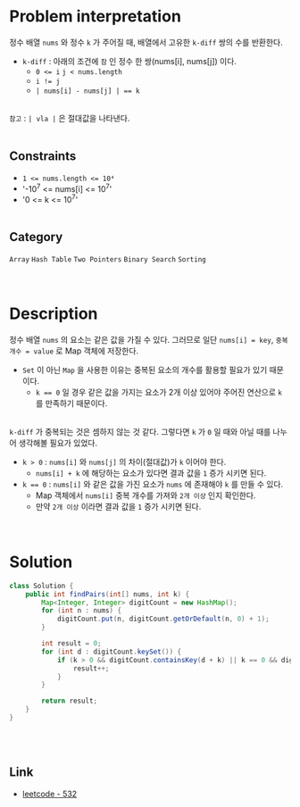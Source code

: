 # Problem interpretation
정수 배열 `nums` 와 정수 `k` 가 주어질 때, 배열에서 고유한 `k-diff` 쌍의 수를 반환한다.
- `k-diff` : 아래의 조건에 `참` 인 정수 한 쌍(nums[i], nums[j]) 이다.
    - `0 <= i` `j < nums.length`
    - `i != j`
    - `| nums[i] - nums[j] | == k`
<br/><br/>

`참고` : `| vla |` 은 절대값을 나타낸다.
<br/><br/>

## Constraints
- `1 <= nums.length <= 10⁴`
- '-10<sup>7</sup> <= nums[i] <= 10<sup>7</sup>'
- '0 <= k <= 10<sup>7</sup>'
<br/><br/>

## Category
`Array` `Hash Table` `Two Pointers` `Binary Search` `Sorting`
<br/><br/><br/>

# Description
정수 배열 `nums` 의 요소는 같은 값을 가질 수 있다. 그러므로 일단 `nums[i] = key`, `중복 개수 = value` 로 Map 객체에 저장한다.
- `Set` 이 아닌 `Map` 을 사용한 이유는 중복된 요소의 개수를 활용할 필요가 있기 때문이다.
    - `k == 0` 일 경우 같은 값을 가지는 요소가 2개 이상 있어야 주어진 연산으로 `k` 를 만족하기 때문이다.
<br/><br/>

`k-diff` 가 중복되는 것은 셈하지 않는 것 같다. 그렇다면 `k` 가 `0` 일 때와 아닐 때를 나누어 생각해볼 필요가 있었다.
- `k > 0` : `nums[i]` 와 `nums[j]` 의 차이(절대값)가 `k` 이어야 한다.
    - `nums[i] + k` 에 해당하는 요소가 있다면 결과 값을 `1` 증가 시키면 된다.
- `k == 0` : `nums[i]` 와 같은 값을 가진 요소가 `nums` 에 존재해야 `k` 를 만들 수 있다.
    - Map 객체에서 `nums[i]` 중복 개수를 가져와 `2개 이상` 인지 확인한다.
    - 만약 `2개 이상` 이라면 결과 값을 `1` 증가 시키면 된다.
<br/><br/><br/>

# Solution
```java
class Solution {
    public int findPairs(int[] nums, int k) {
        Map<Integer, Integer> digitCount = new HashMap();
        for (int n : nums) {
            digitCount.put(n, digitCount.getOrDefault(n, 0) + 1);
        }

        int result = 0;
        for (int d : digitCount.keySet()) {
            if (k > 0 && digitCount.containsKey(d + k) || k == 0 && digitCount.get(d) > 1) {
                result++;
            }
        }

        return result;
    }
}
```
<br/><br/>

## Link
- [leetcode - 532](https://leetcode.com/problems/k-diff-pairs-in-an-array/description/)